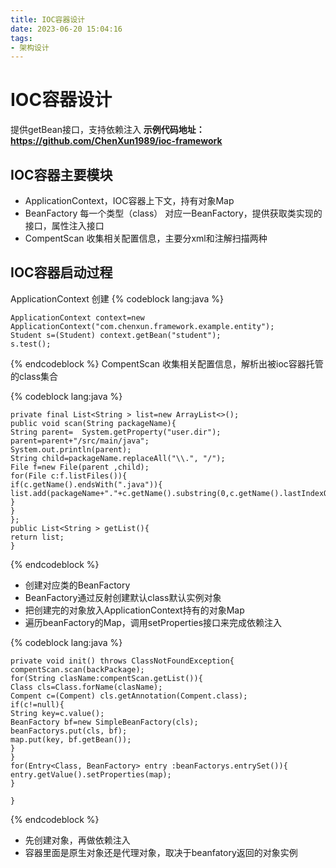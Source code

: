 ```yaml
---
title: IOC容器设计
date: 2023-06-20 15:04:16
tags:
- 架构设计
---
```

# IOC容器设计
提供getBean接口，支持依赖注入
**示例代码地址： https://github.com/ChenXun1989/ioc-framework**
## IOC容器主要模块
- ApplicationContext，IOC容器上下文，持有对象Map
- BeanFactory 每一个类型（class） 对应一BeanFactory，提供获取类实现的接口，属性注入接口
- CompentScan 收集相关配置信息，主要分xml和注解扫描两种

## IOC容器启动过程
ApplicationContext 创建
{% codeblock  lang:java   %}

    ApplicationContext context=new ApplicationContext("com.chenxun.framework.example.entity");
    Student s=(Student) context.getBean("student");
    s.test();

{% endcodeblock %}
CompentScan 收集相关配置信息，解析出被ioc容器托管的class集合

{% codeblock  lang:java   %}

    private final List<String > list=new ArrayList<>();	 
    public void scan(String packageName){
    String parent=	System.getProperty("user.dir");
    parent=parent+"/src/main/java";
    System.out.println(parent);
    String child=packageName.replaceAll("\\.", "/");
    File f=new File(parent ,child);
    for(File c:f.listFiles()){
    if(c.getName().endsWith(".java")){
    list.add(packageName+"."+c.getName().substring(0,c.getName().lastIndexOf(".")));
    }
    }
    };
    public List<String > getList(){
    return list;
    }

{% endcodeblock %}

- 创建对应类的BeanFactory
- BeanFactory通过反射创建默认class默认实例对象
- 把创建完的对象放入ApplicationContext持有的对象Map
- 遍历beanFactory的Map，调用setProperties接口来完成依赖注入

{% codeblock  lang:java   %}

    private void init() throws ClassNotFoundException{
    compentScan.scan(backPackage);
    for(String clasName:compentScan.getList()){
    Class cls=Class.forName(clasName);
    Compent c=(Compent) cls.getAnnotation(Compent.class);
    if(c!=null){
    String key=c.value();			
    BeanFactory bf=new SimpleBeanFactory(cls);
    beanFactorys.put(cls, bf);
    map.put(key, bf.getBean());
    }
    }
    for(Entry<Class, BeanFactory> entry :beanFactorys.entrySet()){
    entry.getValue().setProperties(map);
    }
    
    }

{% endcodeblock %}

- 先创建对象，再做依赖注入 
- 容器里面是原生对象还是代理对象，取决于beanfatory返回的对象实例

